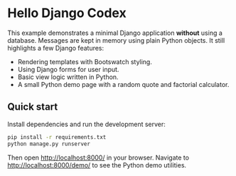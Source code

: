# Hello Django Codex

This example demonstrates a minimal Django application **without** using a database. Messages are kept in memory using plain Python objects. It still highlights a few Django features:

- Rendering templates with Bootswatch styling.
- Using Django forms for user input.
- Basic view logic written in Python.
- A small Python demo page with a random quote and factorial calculator.

## Quick start

Install dependencies and run the development server:

```bash
pip install -r requirements.txt
python manage.py runserver
```

Then open <http://localhost:8000/> in your browser.
Navigate to <http://localhost:8000/demo/> to see the Python demo utilities.
